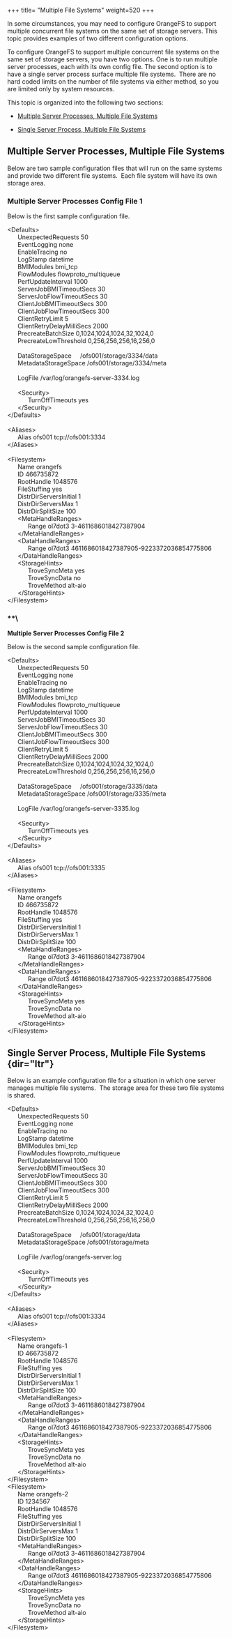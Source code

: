 +++
title= "Multiple File Systems"
weight=520
+++

In some circumstances, you may need to configure OrangeFS to support
multiple concurrent file systems on the same set of storage servers.
This topic provides examples of two different configuration options.

To configure OrangeFS to support multiple concurrent file systems on the
same set of storage servers, you have two options. One is to run
multiple server processes, each with its own config file. The second
option is to have a single server process surface multiple file systems.
 There are no hard coded limits on the number of file systems via either
method, so you are limited only by system resources.  

This topic is organized into the following two sections:

-   [Multiple Server Processes, Multiple File
    Systems](OrangeFS_Advanced_Configuration.htm#Multiple_Server_Processes__Multiple_File_Systems)

-   [Single Server Process, Multiple File
    Systems](OrangeFS_Advanced_Configuration.htm#Single_Server_Process__Multiple_File_Systems)

Multiple Server Processes, Multiple File Systems
------------------------------------------------

Below are two sample configuration files that will run on the same
systems and provide two different file systems.  Each file system will
have its own storage area.

### Multiple Server Processes Config File 1

Below is the first sample configuration file.

\<Defaults\>\
       UnexpectedRequests 50\
       EventLogging none\
       EnableTracing no\
       LogStamp datetime\
       BMIModules bmi\_tcp\
       FlowModules flowproto\_multiqueue\
       PerfUpdateInterval 1000\
       ServerJobBMITimeoutSecs 30\
       ServerJobFlowTimeoutSecs 30\
       ClientJobBMITimeoutSecs 300\
       ClientJobFlowTimeoutSecs 300\
       ClientRetryLimit 5\
       ClientRetryDelayMilliSecs 2000\
       PrecreateBatchSize 0,1024,1024,1024,32,1024,0\
       PrecreateLowThreshold 0,256,256,256,16,256,0\
 \
       DataStorageSpace     /ofs001/storage/3334/data\
       MetadataStorageSpace /ofs001/storage/3334/meta\
 \
       LogFile /var/log/orangefs-server-3334.log\
 \
       \<Security\>\
             TurnOffTimeouts yes\
       \</Security\>\
 \</Defaults\>\
 \
 \<Aliases\>\
       Alias ofs001 tcp://ofs001:3334\
 \</Aliases\>\
 \
 \<Filesystem\>\
       Name orangefs\
       ID 466735872\
       RootHandle 1048576\
       FileStuffing yes\
       DistrDirServersInitial 1\
       DistrDirServersMax 1\
       DistrDirSplitSize 100\
       \<MetaHandleRanges\>\
             Range ol7dot3 3-4611686018427387904\
       \</MetaHandleRanges\>\
       \<DataHandleRanges\>\
             Range ol7dot3 4611686018427387905-9223372036854775806\
       \</DataHandleRanges\>\
       \<StorageHints\>\
             TroveSyncMeta yes\
             TroveSyncData no\
             TroveMethod alt-aio\
       \</StorageHints\>\
 \</Filesystem\>

### **\
**Multiple Server Processes Config File 2**

Below is the second sample configuration file.

\<Defaults\>\
       UnexpectedRequests 50\
       EventLogging none\
       EnableTracing no\
       LogStamp datetime\
       BMIModules bmi\_tcp\
       FlowModules flowproto\_multiqueue\
       PerfUpdateInterval 1000\
       ServerJobBMITimeoutSecs 30\
       ServerJobFlowTimeoutSecs 30\
       ClientJobBMITimeoutSecs 300\
       ClientJobFlowTimeoutSecs 300\
       ClientRetryLimit 5\
       ClientRetryDelayMilliSecs 2000\
       PrecreateBatchSize 0,1024,1024,1024,32,1024,0\
       PrecreateLowThreshold 0,256,256,256,16,256,0\
 \
       DataStorageSpace     /ofs001/storage/3335/data\
       MetadataStorageSpace /ofs001/storage/3335/meta\
 \
       LogFile /var/log/orangefs-server-3335.log\
 \
       \<Security\>\
             TurnOffTimeouts yes\
       \</Security\>\
 \</Defaults\>\
 \
 \<Aliases\>\
       Alias ofs001 tcp://ofs001:3335\
 \</Aliases\>\
 \
 \<Filesystem\>\
       Name orangefs\
       ID 466735872\
       RootHandle 1048576\
       FileStuffing yes\
       DistrDirServersInitial 1\
       DistrDirServersMax 1\
       DistrDirSplitSize 100\
       \<MetaHandleRanges\>\
             Range ol7dot3 3-4611686018427387904\
       \</MetaHandleRanges\>\
       \<DataHandleRanges\>\
             Range ol7dot3 4611686018427387905-9223372036854775806\
       \</DataHandleRanges\>\
       \<StorageHints\>\
             TroveSyncMeta yes\
             TroveSyncData no\
             TroveMethod alt-aio\
       \</StorageHints\>\
 \</Filesystem\>

Single Server Process, Multiple File Systems {dir="ltr"}
--------------------------------------------

Below is an example configuration file for a situation in which one
server manages multiple file systems.  The storage area for these two
file systems is shared.

\<Defaults\>\
       UnexpectedRequests 50\
       EventLogging none\
       EnableTracing no\
       LogStamp datetime\
       BMIModules bmi\_tcp\
       FlowModules flowproto\_multiqueue\
       PerfUpdateInterval 1000\
       ServerJobBMITimeoutSecs 30\
       ServerJobFlowTimeoutSecs 30\
       ClientJobBMITimeoutSecs 300\
       ClientJobFlowTimeoutSecs 300\
       ClientRetryLimit 5\
       ClientRetryDelayMilliSecs 2000\
       PrecreateBatchSize 0,1024,1024,1024,32,1024,0\
       PrecreateLowThreshold 0,256,256,256,16,256,0\
 \
       DataStorageSpace     /ofs001/storage/data\
       MetadataStorageSpace /ofs001/storage/meta\
 \
       LogFile /var/log/orangefs-server.log\
 \
       \<Security\>\
             TurnOffTimeouts yes\
       \</Security\>\
 \</Defaults\>\
 \
 \<Aliases\>\
       Alias ofs001 tcp://ofs001:3334\
 \</Aliases\>\
 \
 \<Filesystem\>\
       Name orangefs-1\
       ID 466735872\
       RootHandle 1048576\
       FileStuffing yes\
       DistrDirServersInitial 1\
       DistrDirServersMax 1\
       DistrDirSplitSize 100\
       \<MetaHandleRanges\>\
             Range ol7dot3 3-4611686018427387904\
       \</MetaHandleRanges\>\
       \<DataHandleRanges\>\
             Range ol7dot3 4611686018427387905-9223372036854775806\
       \</DataHandleRanges\>\
       \<StorageHints\>\
             TroveSyncMeta yes\
             TroveSyncData no\
             TroveMethod alt-aio\
       \</StorageHints\>\
 \</Filesystem\>\
 \<Filesystem\>\
       Name orangefs-2\
       ID 1234567\
       RootHandle 1048576\
       FileStuffing yes\
       DistrDirServersInitial 1\
       DistrDirServersMax 1\
       DistrDirSplitSize 100\
       \<MetaHandleRanges\>\
             Range ol7dot3 3-4611686018427387904\
       \</MetaHandleRanges\>\
       \<DataHandleRanges\>\
             Range ol7dot3 4611686018427387905-9223372036854775806\
       \</DataHandleRanges\>\
       \<StorageHints\>\
             TroveSyncMeta yes\
             TroveSyncData no\
             TroveMethod alt-aio\
       \</StorageHints\>\
 \</Filesystem\>

 

 

 

 

 

 

 

 

 
